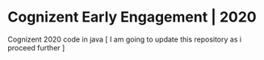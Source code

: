 # Cognizent Early Engagement | 2020
 Cognizent 2020 code in java
 [ I am going to update this repository as i proceed further ]
 

